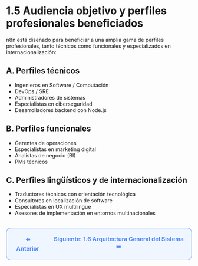 # 1.5 Audiencia objetivo y perfiles profesionales beneficiados

n8n está diseñado para beneficiar a una amplia gama de perfiles profesionales, tanto técnicos como funcionales y especializados en internacionalización:

## A. Perfiles técnicos
- Ingenieros en Software / Computación
- DevOps / SRE
- Administradores de sistemas
- Especialistas en ciberseguridad
- Desarrolladores backend con Node.js

## B. Perfiles funcionales
- Gerentes de operaciones
- Especialistas en marketing digital
- Analistas de negocio (BI)
- PMs técnicos

## C. Perfiles lingüísticos y de internacionalización
- Traductores técnicos con orientación tecnológica
- Consultores en localización de software
- Especialistas en UX multilingüe
- Asesores de implementación en entornos multinacionales

<div align="center" style="border: 1px solid #4F8AFA; border-radius: 12px; padding: 20px; background: #f0f6ff; margin-top: 32px; display: flex; justify-content: center; gap: 32px;">
  <a href="1.4.%20Comparativa%20con%20otras%20herramientas.md" style="text-decoration:none; font-weight: bold; color: #4F8AFA; font-size: 1.1em;">⬅️ Anterior</a>
  <a href="1.6.%20Arquitectura%20General%20del%20Sistema.md" style="text-decoration:none; font-weight: bold; color: #4F8AFA; font-size: 1.1em;">Siguiente: 1.6 Arquitectura General del Sistema ➡️</a>
</div>